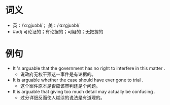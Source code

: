 # 词义
- 英：/ˈɑːɡjuəbl/； 美：/ˈɑːrɡjuəbl/
- #adj 可论证的；有论据的；可疑的；无把握的
# 例句
- It 's arguable that the government has no right to interfere in this matter .
	- 说政府无权干预这一事件是有论据的。
- It is arguable whether the case should have ever gone to trial .
	- 这个案件原本是否应该审判还是个问题。
- It is arguable that giving too much detail may actually be confusing .
	- 过分详细反而使人糊涂的说法是有道理的。
